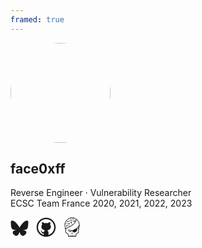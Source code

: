 ```yaml
---
framed: true
---
```


<img src="/img/avatar.png" style="border-radius: 50%; width: 160px; margin: 0 auto;" />

## face0xff

Reverse Engineer &middot; Vulnerability Researcher<br />
ECSC Team France 2020, 2021, 2022, 2023

<a target="_blank" rel="noopener" href="https://bsky.app/profile/face.0xff.re" aria-label="Bluesky"><svg width="29" height="29" viewBox="0 0 600 530" version="1.1" xmlns="http://www.w3.org/2000/svg" class="size-4"><path d="m135.72 44.03c66.496 49.921 138.02 151.14 164.28 205.46 26.262-54.316 97.782-155.54 164.28-205.46 47.98-36.021 125.72-63.892 125.72 24.795 0 17.712-10.155 148.79-16.111 170.07-20.703 73.984-96.144 92.854-163.25 81.433 117.3 19.964 147.14 86.092 82.697 152.22-122.39 125.59-175.91-31.511-189.63-71.766-2.514-7.3797-3.6904-10.832-3.7077-7.8964-0.0174-2.9357-1.1937 0.51669-3.7077 7.8964-13.714 40.255-67.233 197.36-189.63 71.766-64.444-66.128-34.605-132.26 82.697-152.22-67.108 11.421-142.55-7.4491-163.25-81.433-5.9562-21.282-16.111-152.36-16.111-170.07 0-88.687 77.742-60.816 125.72-24.795z" fill="currentColor"/></svg></a>
&nbsp;
<a target="_blank" rel="noopener" href="https://github.com/face0xff" aria-label="Github"><svg width="32" height="32" xmlns="http://www.w3.org/2000/svg" viewBox="3 3 42 42" fill="currentColor"><path d="M 24 4 C 12.972066 4 4 12.972074 4 24 C 4 35.027926 12.972066 44 24 44 C 35.027934 44 44 35.027926 44 24 C 44 12.972074 35.027934 4 24 4 z M 24 7 C 33.406615 7 41 14.593391 41 24 C 41 31.66536 35.956939 38.122519 29 40.251953 L 29 35.136719 C 29 33.226635 27.899316 31.588619 26.308594 30.773438 A 10 8 0 0 0 32.4375 18.720703 C 32.881044 17.355414 33.376523 14.960672 32.199219 13.076172 C 29.929345 13.076172 28.464667 14.632086 27.765625 15.599609 A 10 8 0 0 0 24 15 A 10 8 0 0 0 20.230469 15.59375 C 19.529731 14.625773 18.066226 13.076172 15.800781 13.076172 C 14.449711 15.238817 15.28492 17.564557 15.732422 18.513672 A 10 8 0 0 0 21.681641 30.779297 C 20.3755 31.452483 19.397283 32.674042 19.097656 34.15625 L 17.783203 34.15625 C 16.486203 34.15625 15.98225 33.629234 15.28125 32.740234 C 14.58925 31.851234 13.845172 31.253859 12.951172 31.005859 C 12.469172 30.954859 12.144453 31.321484 12.564453 31.646484 C 13.983453 32.612484 14.081391 34.193516 14.650391 35.228516 C 15.168391 36.160516 16.229687 37 17.429688 37 L 19 37 L 19 40.251953 C 12.043061 38.122519 7 31.66536 7 24 C 7 14.593391 14.593385 7 24 7 z"/></svg></a>
&nbsp;
<a target="_blank" rel="noopener" href="https://www.root-me.org/face0xff" aria-label="Root-Me"><svg width="28" height="32" xmlns="http://www.w3.org/2000/svg" preserveAspectRatio="xMidYMid meet" version="1.0" fill="currentColor" viewBox="0 0 20 26"><g><g stroke="null" id="svg_5"><path stroke="null" id="svg_2" d="m7.76125,0.25445c-0.25313,0.25313 -0.80158,0.56251 -1.29377,0.73126c-4.3032,1.42034 -7.20014,6.0048 -6.6095,10.43457c0.09844,0.64689 0.28126,1.53284 0.43594,1.98285c0.14062,0.43594 0.21095,0.8297 0.15469,0.87189c-0.07031,0.04219 -0.12656,0.32345 -0.12656,0.61877c0,0.39376 0.08437,0.6047 0.29532,0.75939c0.28126,0.18281 0.29532,0.30938 0.28126,2.16567c-0.02812,2.29223 -0.21095,1.98285 1.95472,3.48756l1.39222,0.97033l0.04219,1.40628l0.04219,1.40628l5.25948,0.04219c4.12039,0.02812 5.2876,-0.01406 5.38604,-0.14062c0.05625,-0.09844 0.1125,-0.75939 0.1125,-1.47659l0,-1.27971l1.58909,-1.11096l1.57503,-1.11096l0.04219,-2.09535c0.02812,-1.71566 0.07031,-2.12348 0.25313,-2.22192c0.33751,-0.18281 0.49219,-0.73126 0.32345,-1.18127c-0.09844,-0.30938 -0.07031,-0.59064 0.16875,-1.23752c0.22501,-0.61877 0.32345,-1.29377 0.36563,-2.5313c0.08437,-2.05316 -0.14062,-3.13599 -0.97033,-4.85166c-0.47813,-0.97033 -0.84376,-1.44847 -1.87035,-2.47504c-1.35003,-1.35003 -2.50318,-2.06722 -4.03602,-2.51724c-0.52032,-0.14062 -0.8297,-0.32345 -0.88595,-0.47813c-0.12656,-0.40782 -0.78751,-0.63283 -1.23752,-0.42188c-0.73126,0.33751 -0.78751,1.53284 -0.07031,1.74379c0.22501,0.08437 0.25313,0.2672 0.25313,2.05316c0,1.19533 0.05625,1.95472 0.14062,1.95472c0.07031,0 0.46407,-0.12656 0.87189,-0.28126c0.67502,-0.25313 0.74533,-0.25313 0.9844,-0.04219c0.18281,0.16875 0.25313,0.43594 0.25313,1.02658l0,0.81564l-1.27971,1.2094c-0.70314,0.67502 -1.35003,1.19533 -1.4344,1.16721c-0.07031,-0.01406 -0.37969,-0.57657 -0.66095,-1.23752c-0.47813,-1.11096 -0.49219,-1.2094 -0.29532,-1.5469c0.18281,-0.33751 0.18281,-0.40782 -0.02812,-0.74533c-0.43594,-0.64689 -1.36409,-0.36563 -1.36409,0.42188c0,0.23907 0.12656,0.42188 0.42188,0.59064c0.30938,0.18281 0.54844,0.54844 0.9844,1.56097c0.64689,1.50472 0.7172,1.30783 -0.74533,2.20786l-0.80158,0.50626l-1.72972,-0.52032c-1.6594,-0.49219 -1.75785,-0.50626 -2.25004,-0.30938c-0.29532,0.14062 -0.54844,0.16875 -0.59064,0.08437c-0.05625,-0.07031 -0.30938,-0.12656 -0.56251,-0.12656c-0.56251,0 -0.84376,0.37969 -0.7172,0.92814c0.15469,0.61877 1.27971,0.61877 1.4344,0c0.07031,-0.32345 0.57657,-0.64689 0.99846,-0.64689c0.28126,0 2.61568,0.70314 2.7563,0.8297c0.05625,0.05625 -0.70314,0.49219 -1.68753,0.97033c-3.54381,1.68753 -3.95163,1.75785 -4.31727,0.61877c-0.37969,-1.16721 -0.54844,-2.51724 -0.43594,-3.62819l0.09844,-1.04065l2.19379,0c2.0391,0 2.20786,0.01406 2.50318,0.29532c0.39376,0.37969 0.9844,0.2672 1.19533,-0.21095c0.35157,-0.74533 -0.59064,-1.37815 -1.19533,-0.80158c-0.29532,0.2672 -0.46407,0.29532 -2.46098,0.29532l-2.13754,0l0.08437,-0.32345c0.22501,-0.74533 1.06877,-2.34848 1.67347,-3.15006c0.99846,-1.3219 2.6438,-2.47504 4.35945,-3.05162c0.63283,-0.22501 0.70314,-0.22501 0.9422,0c0.36563,0.33751 1.12502,0.28126 1.42034,-0.09844c0.49219,-0.59064 0.16875,-1.42034 -0.61877,-1.61722c-0.30938,-0.07031 -0.47813,0 -0.8297,0.35157l-0.00001,0zm1.06877,0.64689c0,0.35157 -0.05625,0.42188 -0.33751,0.42188c-0.45001,0 -0.68908,-0.39376 -0.43594,-0.70314c0.09844,-0.12656 0.32345,-0.21095 0.47813,-0.18281c0.22501,0.02812 0.29532,0.14062 0.29532,0.46407zm2.39067,-0.19688c0.19688,0.6047 -0.63283,0.92814 -0.85783,0.33751c-0.1125,-0.2672 0.18281,-0.63283 0.52032,-0.63283c0.14062,0 0.29532,0.14062 0.33751,0.29532zm2.32036,1.36409l1.05471,0.52032l-0.02812,0.7172c-0.02812,0.81564 -0.39376,1.85629 -0.9844,2.82661l-0.39376,0.67502l-0.04219,-0.61877c-0.04219,-0.49219 0.01406,-0.64689 0.23907,-0.81564c0.35157,-0.23907 0.39376,-0.91408 0.09844,-1.15315c-0.33751,-0.28126 -0.97033,-0.12656 -1.16721,0.2672c-0.09844,0.19688 -0.42188,0.46407 -0.74533,0.59064l-0.56251,0.23907l0,-1.68753c0,-1.58909 0.01406,-1.71566 0.32345,-1.96879c0.39376,-0.33751 0.8297,-0.25313 2.20786,0.40782l0,0.00001zm3.52975,2.95318c1.15315,1.63128 1.78597,3.61413 1.53284,4.73915c-0.36563,1.63128 -1.91254,3.52975 -4.00789,4.92197c-1.26565,0.84376 -4.12039,2.27817 -4.80947,2.40473c-0.50626,0.09844 -2.8688,-0.45001 -4.61259,-1.08283l-1.12502,-0.39376l0.46407,0.39376c0.39376,0.33751 0.45001,0.46407 0.45001,1.0969c0,0.81564 0.39376,1.42034 1.16721,1.8141c0.84376,0.43594 2.12348,0.05625 2.60161,-0.78751c0.36563,-0.61877 0.88595,-0.43594 2.06722,0.7172c0.54844,0.52032 1.15315,0.99846 1.36409,1.04065c0.30938,0.08437 0.67502,-0.05625 1.75785,-0.63283c2.33442,-1.25158 2.15161,-0.99846 2.15161,-2.99537l0,-1.71566l0.70314,-0.6047c0.39376,-0.33751 0.97033,-0.9844 1.29377,-1.4344c0.32345,-0.46407 0.6047,-0.81564 0.61877,-0.80158c0.07031,0.05625 -0.37969,1.67347 -0.52032,1.95472c-0.07031,0.14062 -0.25313,0.25313 -0.39376,0.25313c-0.70314,0 -1.02658,1.23752 -0.45001,1.70159c0.29532,0.23907 0.29532,0.33751 0.2672,2.12348l-0.04219,1.85629l-1.53284,1.0969c-0.84376,0.59064 -1.58909,1.16721 -1.64534,1.26565c-0.07031,0.09844 -0.12656,0.70314 -0.12656,1.33596l0,1.16721l-0.77345,0l-0.77345,0l0,-0.53438c0,-0.70314 -0.19688,-0.99846 -0.52032,-0.78751c-0.16875,0.09844 -0.2672,0.36563 -0.29532,0.74533l-0.04219,0.57657l-0.91408,0l-0.90001,0l0,-0.75939c0,-0.50626 -0.07031,-0.81564 -0.21095,-0.92814c-0.32345,-0.2672 -0.46407,-0.02812 -0.52032,0.84376l-0.04219,0.77345l-0.91408,0l-0.91408,0l-0.07031,-0.63283c-0.05625,-0.52032 -0.12656,-0.63283 -0.35157,-0.63283c-0.22501,0 -0.29532,0.1125 -0.35157,0.63283l-0.07031,0.63283l-0.77345,0l-0.77345,0l-0.04219,-1.26565l-0.04219,-1.26565l-1.63128,-1.13908l-1.61722,-1.12502l0.01406,-1.88441c0.02812,-1.61722 0.07031,-1.91254 0.30938,-2.22192c0.14062,-0.19688 0.2672,-0.45001 0.2672,-0.57657c0,-0.16875 0.30938,-0.36563 1.02658,-0.63283c1.6594,-0.64689 4.5704,-2.15161 6.07512,-3.13599c1.80004,-1.19533 4.1907,-3.54381 4.89384,-4.82353c0.46407,-0.85783 0.80158,-1.75785 1.01252,-2.72818l0.08437,-0.40782l0.63283,0.61877c0.35157,0.33751 0.8297,0.88595 1.05471,1.22346l0.00003,-0.00003zm-15.3706,9.91425c-0.05625,0.45001 -0.75939,0.50626 -0.88595,0.08437c-0.07031,-0.22501 -0.02812,-0.36563 0.14062,-0.49219c0.35157,-0.25313 0.80158,0 0.74533,0.40782zm16.73469,0c-0.02812,0.23907 -0.14062,0.30938 -0.46407,0.30938c-0.49219,0 -0.66095,-0.43594 -0.28126,-0.7172c0.35157,-0.25313 0.80158,0 0.74533,0.40782zm-11.01115,2.58755l0.70314,0.21095l-0.40782,0.35157c-0.33751,0.28126 -0.52032,0.33751 -0.91408,0.2672c-0.59064,-0.08437 -1.13908,-0.64689 -1.13908,-1.13908c0,-0.33751 0,-0.33751 0.53438,-0.1125c0.28126,0.1125 0.8297,0.30938 1.22346,0.42188l0,-0.00001z"/><path stroke="null" id="svg_3" d="m9.28003,20.30795c-0.50626,0.53438 -0.7172,0.9422 -0.63283,1.18127c0.07031,0.19688 0.1125,0.19688 0.39376,0c0.40782,-0.28126 0.73126,-0.28126 1.16721,0c0.32345,0.21095 0.35157,0.21095 0.43594,0c0.05625,-0.14062 -0.09844,-0.46407 -0.43594,-0.85783c-0.28126,-0.35157 -0.53438,-0.63283 -0.56251,-0.63283c-0.02812,0 -0.19688,0.14062 -0.36563,0.30938l0,0.00001z"/><path stroke="null" id="svg_4" d="m7.88782,3.36232c-0.16875,0.21095 -0.63283,0.52032 -1.02658,0.67502c-0.70314,0.28126 -0.73126,0.32345 -0.77345,0.88595l-0.04219,0.59064l-0.59064,0c-0.43594,0 -0.63283,-0.07031 -0.77345,-0.28126c-0.25313,-0.40782 -0.9422,-0.37969 -1.23752,0.07031c-0.21095,0.32345 -0.21095,0.37969 0,0.70314c0.28126,0.43594 0.95627,0.47813 1.23752,0.08437c0.15469,-0.21095 0.39376,-0.29532 0.97033,-0.32345l0.75939,-0.04219l0.04219,-0.59064c0.04219,-0.56251 0.07031,-0.59064 0.68908,-0.80158c0.57657,-0.19688 0.67502,-0.19688 0.88595,-0.01406c0.12656,0.1125 0.33751,0.21095 0.46407,0.21095c0.29532,0 0.80158,-0.49219 0.80158,-0.77345c0,-0.29532 -0.50626,-0.77345 -0.8297,-0.77345c-0.15469,0 -0.40782,0.16875 -0.57657,0.37969l-0.00002,0.00001z"/></g></g></svg></a>
